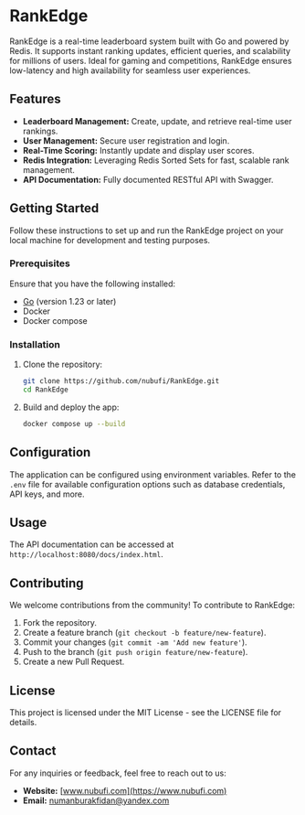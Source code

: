 # RankEdge
RankEdge is a real-time leaderboard system built with Go and powered by Redis. It supports instant ranking updates, efficient queries, and scalability for millions of users. Ideal for gaming and competitions, RankEdge ensures low-latency and high availability for seamless user experiences.

## Features

- **Leaderboard Management:** Create, update, and retrieve real-time user rankings.
- **User Management:** Secure user registration and login.
- **Real-Time Scoring:** Instantly update and display user scores.
- **Redis Integration:** Leveraging Redis Sorted Sets for fast, scalable rank management.
- **API Documentation:** Fully documented RESTful API with Swagger.

## Getting Started

Follow these instructions to set up and run the RankEdge project on your local machine for development and testing purposes.

### Prerequisites

Ensure that you have the following installed:

- [Go](https://golang.org/doc/install) (version 1.23 or later)
- Docker
- Docker compose

### Installation

1. Clone the repository:
   ```sh
   git clone https://github.com/nubufi/RankEdge.git
   cd RankEdge
   ```
2. Build and deploy the app:
   ```sh
   docker compose up --build
   ```

## Configuration

The application can be configured using environment variables. Refer to the `.env` file for available configuration options such as database credentials, API keys, and more.

## Usage

The API documentation can be accessed at `http://localhost:8080/docs/index.html`.

## Contributing

We welcome contributions from the community! To contribute to RankEdge:

1. Fork the repository.
2. Create a feature branch (`git checkout -b feature/new-feature`).
3. Commit your changes (`git commit -am 'Add new feature'`).
4. Push to the branch (`git push origin feature/new-feature`).
5. Create a new Pull Request.

## License

This project is licensed under the MIT License - see the LICENSE file for details.

## Contact

For any inquiries or feedback, feel free to reach out to us:

- **Website:** [www.nubufi.com](https://www.nubufi.com)
- **Email:** numanburakfidan@yandex.com

